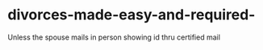 # divorces-made-easy-and-required-
Unless the spouse mails in person showing id thru certified mail
